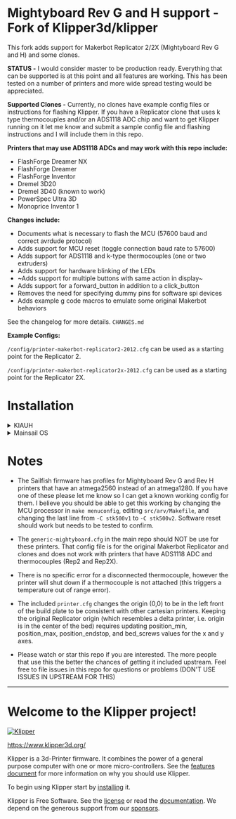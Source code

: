 # Mightyboard Rev G and H support - Fork of Klipper3d/klipper

This fork adds support for Makerbot Replicator 2/2X
(Mightyboard Rev G and H) and some clones.

**STATUS -** I would consider master to be production ready.
Everything that can be supported is at this point and all
features are working.  This has been tested on a number
of printers and more wide spread testing would be appreciated.

**Supported Clones -**
Currently, no clones have example config files or instructions
for flashing Klipper.  If you have a Replicator clone that
uses k type thermocouples and/or an ADS1118 ADC chip and
want to get Klipper running on it let me know and submit
a sample config file and flashing instructions and I will
include them in this repo.

**Printers that may use ADS1118 ADCs and may work with this repo include:**
- FlashForge Dreamer NX
- FlashForge Dreamer
- FlashForge Inventor
- Dremel 3D20
- Dremel 3D40 (known to work)
- PowerSpec Ultra 3D
- Monoprice Inventor 1

**Changes include:**
* Documents what is necessary to flash the MCU (57600 baud and correct 
    avrdude protocol)
* Adds support for MCU reset (toggle connection baud rate to 57600)
* Adds support for ADS1118 and k-type thermocouples (one or two extruders)
* Adds support for hardware blinking of the LEDs
* ~Adds support for multiple buttons with same action in display~
* Adds support for a forward_button in addition to a click_button
* Removes the need for specifying dummy pins for software spi devices
* Adds example g code macros to emulate some original Makerbot behaviors

See the changelog for more details.  `CHANGES.md`

**Example Configs:**

`/config/printer-makerbot-replicator2-2012.cfg` can be used as a starting point for the Replicator 2.

`/config/printer-makerbot-replicator2x-2012.cfg` can be used as a starting point for the Replicator 2X.

# Installation

<details><summary>KIAUH</summary>
<p>

**NOTE:** KIAUH takes a little bit more work to set up, but is ideal for running
multiple instances of klipper, and also makes it possible to install any and
all frontends including Mainsail, Fluidd, and Octoprint! A huge thanks to
th33xitus for making [KIAUH](https://github.com/th33xitus/kiauh)!

**Step 1:**

Follow the instruction on [KIAUH's github page](https://github.com/th33xitus/kiauh#--%EF%B8%8F-instructions-) to install both the recommended operating
system for KIAUH and the script itself.

**Step 2:**

KIAUH is set by default to install klipper from the klipper3d repo, however, we
need to install it from the dockterj branch. This can be accomplished by editing
the file `klipper_repos.txt.example`.

SSH into your raspberry pi, and run the following commands:
```
cd kiauh
sudo nano klipper_repos.txt.example
```
Now, you should be presented with a screen that looks like this:

![](https://i.imgur.com/kWNYJNQ.png)

Delete the four uncommented lines, and add the line `https://github.com/dockterj/klipper` in their place.
Your screen should now look like this:

![](https://i.imgur.com/UTat7JL.png)

Now, hit Control+x to exit, then hit `y` to save the modified buffer.

**You must save the file as `klipper_repos.txt`, otherwise KIAUH will not recognize the file as valid.**

Hit `y` to save the file under a different name.

If you want to check to be sure the edit was successful, you can type `ls` into the command line. If the
file `klipper_repos.txt` is there, then the edit was successful.

**Step 3:**

Now you're ready to start KIAUH! Enter `./kiauh/kiauh.sh` to start the script.

Once in KIAUH, you should see a screen like this:

![](https://i.imgur.com/mJKOZqq.png)

KIAUH, by default, uses the official master branch of klipper. To tell KIAUH to
use this branch instead, we need to add the custom repo you created to KIAUH.

Input the number `6` to enter KIAUH's settings, then hit enter. 
You should now see a screen like this:

![](https://i.imgur.com/AMtFrQm.png)

Input `1` to set the custom repository. You'll see a screen like this:

![](https://i.imgur.com/w1uRnS1.png)

Input `0` to set the custom repository, you'll be presented with a screen like this:

![](https://i.imgur.com/0CWf11R.png)

Then input `b` and `b` again to get back to the main menu.

**Step 4:**

Now you can install Klipper! Input `1` to get to the installation menu. Once there,
input `1` again to enter the klipper installation procedure.

Input `1` to install python 3.x, then set the number of Klipper instances your would
like to install.

![](https://i.imgur.com/lEuWk4T.png)

You may be presented with a prompt like this:

![](https://i.imgur.com/mHdaWpC.png)

Input `y` for this prompt to avoid potential problems down the road.

Let the process complete, and now Klipper is fully installed! From here you can
install Moonraker, your interface of choice, and whatever other programs you may want 
that KIAUH offers.

**Step 5:**

Depending on the printer that you are running, you will either want to use the
`/config/printer-makerbot-replicator2-2012.cfg` config file or the
`/config/printer-makerbot-replicator2x-2012.cfg` config file.

Mainsail and Fluidd both allow you to copy over example configs from
within the web interface, however, Octoprint does not. These following steps
will detail the process of doing this through the ssh terminal. If this does
not apply to you, you can skip to the next step.
    
If you are still in KIAUH, input `Q` to close it, then type `cd` to navigate
back to the pi directory, which is represented by a `~`. The text preceding
your cursor will look similar to `pi@replicator2x:~ $`
    
Type `cd klipper/config` into the command line. You are now in Klipper's example
config folder. Type either `cp printer-makerbot-replicator2-2012.cfg ~/printer_data/config/`
or `cp printer-makerbot-replicator2x-2012.cfg ~/printer_data/config/` to copy the example
config for your printer into your printer's configuration directory.
    
Now type `cd ~/printer_data/config` to move over to your printer's configuration directory.
Type `rm printer.cfg` to remove the placeholder printer config that comes with klipper. Now
type `mv printer-makerbot-replicator2-2012.cfg printer.cfg` or 
`mv printer-makerbot-replicator2x-2012.cfg printer.cfg`, depening on your printer, to rename
the example config to the config name recognized by Klipper.

**Step 6:**

Now we're going to flash Klipper to the printer's mainboard.
    
Plug the printer into one of the Pi's usb ports. Verify that the device
appears in /dev/serial/by-id by executing the command `ls /dev/serial/by-id`.
If the printer is connected, this command will return a dialogue that looks like
this:

![](https://i.imgur.com/zxS6FMs.png)

Copy this by highlighting it, then right clicking it. Open up a temporary notepad document
and paste it into that, you'll need this to update your printer.cfg.

Find the section of your config that looks like this:
```
[mcu]
serial: dev/serial/by-id/[your-serial-id-here]
restart_method: mightyboard
baud: 250000
```

Update the `serial: [your-serial-id-here]` line with the line you saved earlier.
When completed the line should look similar to:
```
serial: /dev/serial/by-id/usb-MakerBot_Industries_The_Replicator_5533034353435160A141-if00
```
    
Now, go back to the command line and run:
```
cd ~/klipper/
make menuconfig
```
   
In this menu, choose the atmega1280, 16mhz, and uart0.

**Note:** See below for the note about atmega2560.
    
Once you enter those settings, hit `Q` to exit, then `Y` to save.
    
Now run the command `make`. This will build the firmware for your
particular machine.
    
Now, run the commands:
```
sudo service klipper stop
make flash FLASH_DEVICE=/dev/serial/by-id/dev/serial/by-id/[your-serial-id-here]
sudo service klipper start
```
Where an example of FLASH_DEVICE will look like:
```
FLASH_DEVICE=/dev/serial/by-id/dev/serial/by-id/usb-MakerBot_Industries_The_Replicator_5533034353435160A141-if00
```
This will flash your printer. If it fails, you may need to power off and then power on your printer,
or attempt to connect and disconnect with Klipper. It should flash after you try one or both of these things.

Congratulations! You now have Klipper installed on your Replicator 2 or 2X!
Head over to https://www.klipper3d.org/ for documentation on futher tuning
of your printer and to learn the specifics of what Klipper is capable of.

</p>
</details>

<details><summary>Mainsail OS</summary>
<p>

**NOTE:** You can use any frontend and install method you want.  The only changes needed from
this repo are already built into Klipper.

**NOTE:** There is a bug in Mainsail OS v1.0.1 that will cause the wifi
connection to bounce up and down until Sonar is updated.  To work around
this bug, once the Pi has booted IMMEDIATELY SSH into the Pi and execute
`systemctl stop sonar`.  After that navigate to the Machine page and update
all components.

Create an SD card with Mainsail OS using [Raspberry Pi Imager](https://www.raspberrypi.com/software/) [Follow the
instructions from [Mainsail OS](https://docs.mainsail.xyz/setup/mainsail-os)].

SSH into the Pi (user pi, password is what you set up when you created
the SD card).  Execute the following commands:

```
mv klipper klipper-orig
git clone https://github.com/dockterj/klipper
systemctl restart klipper
```

At this point if you refresh the update manager on the machine page it will
say that klipper is invalid.  Ignore this and don't click on `"hard recovery"`
or `"soft recovery"`.  Klipper should also report `ERROR`.  This is normal as
there is no printer configured yet.

Copy [/config/printer-makerbot-replicator2-2012.cfg](/config/printer-makerbot-replicator2-2012.cfg) or [/config/printer-makerbot-replicator2x-2012.cfg](/config/printer-makerbot-replicator2x-2012.cfg) to printer.cfg.  An
easy way to do this is to change the root directory in Config File
(on the Machine tab) to `config_examples`.  Find `printer-makerbot-replicator2-2012.cfg` or `printer-makerbot-replicator2x-2012.cfg`, right click and download
it.  Change the root directory back to `config`, upload that file, then
rename it `printer.cfg`.

Plug the printer into the Pi's usb port and verify that the device
appears in /dev/serial/by-id by executing the following:
```
ls /dev/serial/by-id
```
It should return a line similar to the following:
```
/dev/serial/by-id/usb-MakerBot_Industries_The_Replicator_A413936383135181D010-if00
```
Make a note of this so that you can update
`printer.cfg` in the next steps.

You can edit `printer.cfg` to add/remove features specific to your printer
(e.g. remove HBP, change the HBP sensor to match what you have,
change x,y, and z limits, etc...).  Update the `serial:` line under the `[mcu]` 
section to match the filename found in the previous step.  Add the following 
line at the top of your `printer.cfg` to enable Mainsail support.
```
[include mainsail.cfg]
```
Click Save and Restart.

Following the normal installation steps, run `make menuconfig`.  Choose 
an atmega1280, 16mhz, and uart0.  (see [below for note about atmega2560](#notes)).

Edit src/svr/Makefile and change the line that sets FLASH_DEVICE to
point to your mcu (the same /dev/serial/by-id that you changed in
printer.cfg).  Save your changes.

Run make flash.  This should flash your mightyboard.  If not, I have
found times where I needed to power the mightboard off and back on
or attempt to connect and disconnect with Klipper (i.e. connect at a
speed other than 57600 first) before it would flash.

At this point you should have Klipper running on your Replicator.

Follow the normal [Klipper documentation](https://www.klipper3d.org/) for further tuning.

</p>
</details>

# Notes
* The Sailfish firmware has profiles for Mightyboard Rev G and Rev
H printers that have an atmega2560 instead of an atmega1280.  If you have
one of these please let me know so I can get a known working config for them.
I believe you should be able to get this working by changing the MCU
processor in `make menuconfig`, editing `src/arv/Makefile`, and changing
the last line from `-C stk500v1` to `-C stk500v2`.  Software reset
should work but needs to be tested to confirm.

* The `generic-mightyboard.cfg` in the main repo should NOT be use
for these printers.  That config file is for the original
Makerbot Replicator and clones and does not work with printers
that have ADS1118 ADC and thermocouples (Rep2 and Rep2X).

* There is no specific error for a disconnected thermocouple, however
the printer will shut down if a thermocouple is not attached (this
triggers a temperature out of range error).

* The included `printer.cfg` changes the origin (0,0) to be in the left front of the build
plate to be consistent with other cartesian printers.  Keeping the original
Replicator origin (which resembles a delta printer, i.e. origin is in the center of the bed) requires updating
position_min, position_max, position_endstop, and bed_screws values for the
x and y axes.

* Please watch or star this repo if you are interested.  The more
people that use this the better the chances of getting it included
upstream.  Feel free to file issues in this repo for questions or
problems (DON'T USE ISSUES IN UPSTREAM FOR THIS)

*************************************************************************
# Welcome to the Klipper project!

[![Klipper](docs/img/klipper-logo-small.png)](https://www.klipper3d.org/)

https://www.klipper3d.org/

Klipper is a 3d-Printer firmware. It combines the power of a general
purpose computer with one or more micro-controllers. See the
[features document](https://www.klipper3d.org/Features.html) for more
information on why you should use Klipper.

To begin using Klipper start by
[installing](https://www.klipper3d.org/Installation.html) it.

Klipper is Free Software. See the [license](COPYING) or read the
[documentation](https://www.klipper3d.org/Overview.html). We depend on
the generous support from our
[sponsors](https://www.klipper3d.org/Sponsors.html).
